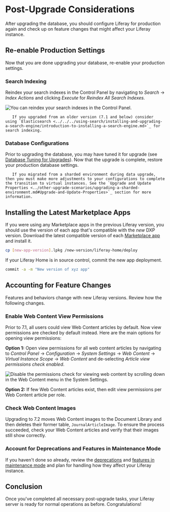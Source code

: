 # Post-Upgrade Considerations

After upgrading the database, you should configure Liferay for production again and check up on feature changes that might affect your Liferay instance.

## Re-enable Production Settings

Now that you are done upgrading your database, re-enable your production settings.

### Search Indexing

Reindex your search indexes in the Control Panel by navigating to *Search* &rarr; *Index Actions* and clicking *Execute* for *Reindex All Search Indexes.*

![You can reindex your search indexes in the Control Panel.](./post-upgrade-considerations/images/01.png)

```note::
   If you upgraded from an older version (7.1 and below) consider using `Elasticsearch <../../../using-search/installing-and-upgrading-a-search-engine/introduction-to-installing-a-search-engine.md>`_ for search indexing.
```

### Database Configurations

Prior to upgrading the database, you may have tuned it for upgrade (see [Database Tuning for Upgrades](../upgrade-stability-and-performance/database-tuning-for-upgrades.md)). Now that the upgrade is complete, restore your production database settings.

```note::
   If you migrated from a sharded environment during data upgrade, then you must make more adjustments to your configurations to complete the transition to virtual instances. See the `Upgrade and Update Properties <../other-upgrade-scenarios/upgrading-a-sharded-environment.md#Upgrade-and-Update-Properties>`_ section for more information.
```

## Installing the Latest Marketplace Apps

If you were using any Marketplace apps in the previous Liferay version, you should use the version of each app that's compatible with the _new_ DXP version. Download the latest compatible version of each [Marketplace app](../../../system-administration/installing-and-managing-apps/installing-apps/downloading-apps.md) and install it.

```bash
cp [new-app-version].lpkg /new-version/liferay-home/deploy
```

If your Liferay Home is in source control, commit the new app deployment.

```bash
commit -a -m "New version of xyz app"
```

## Accounting for Feature Changes

Features and behaviors change with new Liferay versions. Review how the following changes.

### Enable Web Content View Permissions

Prior to 7.1, all users could view Web Content articles by default. Now view permissions are checked by default instead. Here are the main options for opening view permissions:

**Option 1:** Open view permissions for all web content articles by navigating to _Control Panel_ → _Configuration_ → _System Settings_ → _Web Content_ → _Virtual Instance Scope_ → _Web Content_ and de-selecting _Article view permissions check enabled_.

![Disable the permissions check for viewing web content by scrolling down in the Web Content menu in the System Settings.](./post-upgrade-considerations/images/02.png)

**Option 2:** If few Web Content articles exist, then edit view permissions per Web Content article per role.

### Check Web Content Images

Upgrading to 7.2 moves Web Content images to the Document Library and then deletes their former table, `JournalArticleImage`. To ensure the process succeeded, check your Web Content articles and verify that their images still show correctly.

### Account for Deprecations and Features in Maintenance Mode

If you haven't done so already, review the [deprecations](../reference/deprecations-in-liferay-dxp-7-3.md) and [features in maintenance mode](../reference/features-in-maintenance-mode.md) and plan for handling how they affect your Liferay instance.

## Conclusion

Once you've completed all necessary post-upgrade tasks, your Liferay server is ready for normal operations as before. Congratulations!